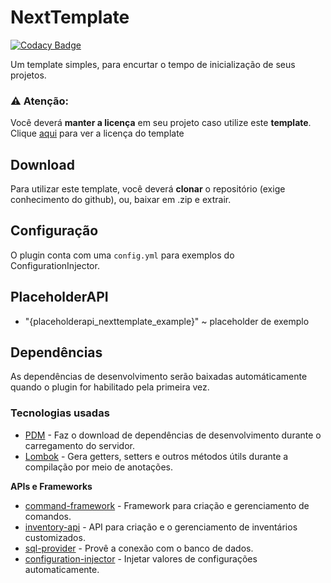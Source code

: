 # NextTemplate

[![Codacy Badge](https://app.codacy.com/project/badge/Grade/009f3f776483465daabda751ce213e03)](https://www.codacy.com/gh/NextPlugins/NextTemplate/dashboard?utm_source=github.com&amp;utm_medium=referral&amp;utm_content=NextPlugins/NextTemplate&amp;utm_campaign=Badge_Grade)

Um template simples, para encurtar o tempo de inicialização de seus projetos.

### ⚠ Atenção:
Você deverá **manter a licença** em seu projeto caso utilize este **template**. Clique [aqui](https://github.com/NextPlugins/NextTemplate/blob/master/LICENSE) para ver a licença do template

## Download
Para utilizar este template, você deverá **clonar** o repositório (exige conhecimento do github), ou, baixar em .zip e extrair.

## Configuração
O plugin conta com uma `config.yml` para exemplos do ConfigurationInjector.

## PlaceholderAPI
-   "{placeholderapi_nexttemplate_example}" ~ placeholder de exemplo

## Dependências
As dependências de desenvolvimento serão baixadas automáticamente quando o plugin for habilitado pela primeira vez.

### Tecnologias usadas
-   [PDM](https://github.com/knightzmc/pdm) - Faz o download de dependências de desenvolvimento durante o carregamento do servidor.
-   [Lombok](https://projectlombok.org/) - Gera getters, setters e outros métodos útils durante a compilação por meio de anotações.

**APIs e Frameworks**

-   [command-framework](https://github.com/SaiintBrisson/command-framework) - Framework para criação e gerenciamento de comandos.
-   [inventory-api](https://github.com/HenryFabio/inventory-api) - API para criação e o gerenciamento de inventários customizados.
-   [sql-provider](https://github.com/henryfabio/sql-provider) - Provê a conexão com o banco de dados.
-   [configuration-injector](https://github.com/HenryFabio/configuration-injector) - Injetar valores de configurações automaticamente.
